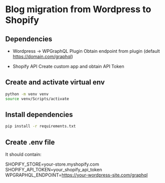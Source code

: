 # Blog migration from Wordpress to Shopify

## Dependencies

- Wordpress -> WPGraphQL Plugin
Obtain endpoint from plugin (default https://domain.com/graphql)

- Shopify API
Create custom app and obtain API Token

## Create and activate virtual env

```bash
python -m venv venv
source venv/Scripts/activate
```

## Install dependencies
```bash
pip install -r requirements.txt
```

## Create .env file

It should contain:

SHOPIFY_STORE=your-store.myshopify.com
SHOPIFY_API_TOKEN=your_shopify_api_token
WPGRAPHQL_ENDPOINT=https://your-wordpress-site.com/graphql